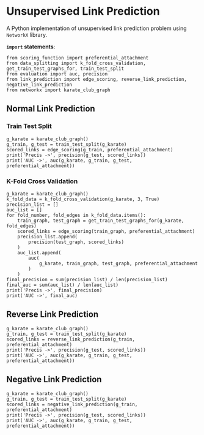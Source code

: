 # Unsupervised Link Prediction 
A Python implementation of unsupervised link prediction problem using `NetworkX` library.


__`import` statements__:
```
from scoring_function import preferential_attachment
from data_splitting import k_fold_cross_validation, get_train_test_graphs_for, train_test_split
from evaluation import auc, precision
from link_prediction import edge_scoring, reverse_link_prediction, negative_link_prediction
from networkx import karate_club_graph

```
## Normal Link Prediction
### Train Test Split

```
g_karate = karate_club_graph()
g_train, g_test = train_test_split(g_karate)
scored_links = edge_scoring(g_train, preferential_attachment)
print('Precis ->', precision(g_test, scored_links))
print('AUC ->', auc(g_karate, g_train, g_test, preferential_attachment))
```

### K-Fold Cross Validation
```
g_karate = karate_club_graph()
k_fold_data = k_fold_cross_validation(g_karate, 3, True)
precision_list = []
auc_list = []
for fold_number, fold_edges in k_fold_data.items():
    train_graph, test_graph = get_train_test_graphs_for(g_karate, fold_edges)
    scored_links = edge_scoring(train_graph, preferential_attachment)
    precision_list.append(
        precision(test_graph, scored_links)
    )
    auc_list.append(
        auc(
            g_karate, train_graph, test_graph, preferential_attachment
        )
    )
final_precision = sum(precision_list) / len(precision_list)
final_auc = sum(auc_list) / len(auc_list)
print('Precis ->', final_precision)
print('AUC ->', final_auc)
```

## Reverse Link Prediction
```
g_karate = karate_club_graph()
g_train, g_test = train_test_split(g_karate)
scored_links = reverse_link_prediction(g_train, preferential_attachment)
print('Precis ->', precision(g_test, scored_links))
print('AUC ->', auc(g_karate, g_train, g_test, preferential_attachment))
```

## Negative Link Prediction

```
g_karate = karate_club_graph()
g_train, g_test = train_test_split(g_karate)
scored_links = negative_link_prediction(g_train, preferential_attachment)
print('Precis ->', precision(g_test, scored_links))
print('AUC ->', auc(g_karate, g_train, g_test, preferential_attachment))
```